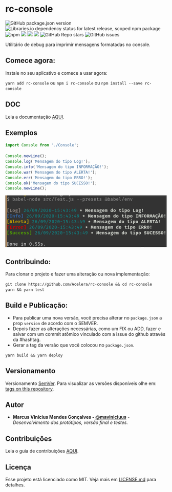# rc-console
![GitHub package.json version](https://img.shields.io/github/package-json/v/acelera/rc-console)
![Libraries.io dependency status for latest release, scoped npm package](https://img.shields.io/librariesio/release/npm/rc-crud) ![npm](https://img.shields.io/npm/dy/rc-crud) 
[![](https://img.shields.io/github/languages/code-size/badges/shields.svg)](https://github.com/maviniciuus/rc-console) 
[![](https://img.shields.io/npm/dw/localeval.svg)](https://www.npmjs.com/package/rc-console) 
[![](https://img.shields.io/github/last-commit/google/skia.svg)](https://github.com/maviniciuus/rc-console) 
![GitHub Repo stars](https://img.shields.io/github/stars/acelera/rc-console)
![GitHub issues](https://img.shields.io/github/issues/acelera/rc-console)

Utilitário de debug para imprimir mensagens formatadas no console.    
  
## Comece agora:
Instale no seu aplicativo e comece a usar agora:  
  
`yarn add rc-console` ou `npm i rc-console` ou `npm install --save rc-console`  
  
## DOC  
Leia a documentação [AQUI](docs/DOC.md).

## Exemplos  
```js
import Console from './Console';

Console.newLine();
Console.log('Mensagem do tipo Log!');
Console.info('Mensagem do tipo INFORMAÇÃO!');
Console.war('Mensagem do tipo ALERTA!');
Console.err('Mensagem do tipo ERRO!');
Console.ok('Mensagem do tipo SUCESSO!');
Console.newLine();
```  
![Demo](docs/demo1.png)  

## Contribuindo:
Para clonar o projeto e fazer uma alteração ou nova implementação:  
  
`git clone https://github.com/Acelera/rc-console && cd rc-console`  
`yarn && yarn test`  

## Build e Publicação:
* Para publicar uma nova versão, você precisa alterar no `package.json` a prop `version` de acordo com o SEMVER.
* Depois fazer as alterações necessárias, como um FIX ou ADD, fazer e salvar com um commit atômico vinculado com a issue do github através da #hashtag.
* Gerar a tag da versão que você colocou no `package.json`.

`yarn build && yarn deploy`

## Versionamento

Versionamento [SemVer](http://semver.org/). Para visualizar as versões disponíveis olhe em: [tags on this repository](https://github.com/Acelera/rc-console/tags). 

## Autor

* **Marcus Vinícius Mendes Gonçalves - [@maviniciuus](https://github.com/maviniciuus)** - *Desenvolvimento dos protótipos, versão final e testes.*

## Contribuições

Leia o guia de contribuições [AQUI](CONTRIBUTING.md).

## Licença

Esse projeto está licenciado como MIT. Veja mais em [LICENSE.md](LICENSE.md) para detalhes.
